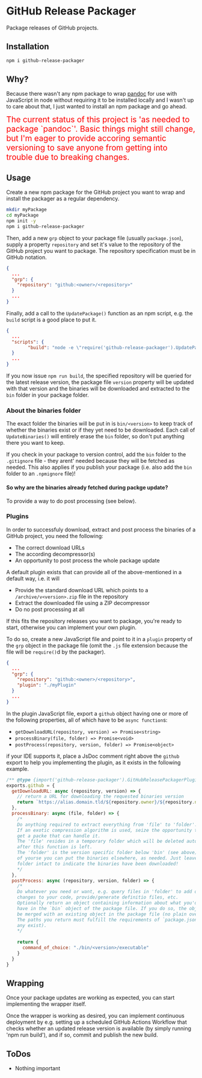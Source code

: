 GitHub Release Packager
=========================

Package releases of GitHub projects.

Installation
------------
```bash
npm i github-release-packager
```

Why?
----
Because there wasn't any npm package to wrap [pandoc](https://pandoc.org/) for
use with JavaScript in node without requiring it to be installed locally and I
wasn't up to care about that, I just wanted to install an npm package and go
ahead.

<span style="color:red; font-size:150%">
The current status of this project is 'as needed to package `pandoc`'. Basic
things might still change, but I'm eager to provide accoring semantic versioning
to save anyone from getting into trouble due to breaking changes.
</span>

Usage
-----
Create a new npm package for the GitHub project you want to wrap and install the
packager as a regular dependency.
```bash
mkdir myPackage
cd myPackage
npm init -y
npm i github-release-packager
```
Then, add a new `grp` object to your package file (usually `package.json`),
supply a property `repository` and set it's value to the repository of the
GitHub project you want to package. The repository specification must be in
GitHub notation.
```json
{
  ...
  "grp": {
    "repository": "github:<owner>/<repository>"
  }
  ...
}
```
Finally, add a call to the `UpdatePackage()` function as an npm script, e.g. the
`build` script is a good place to put it.
```json
{
  ...
  "scripts": {
        "build": "node -e \"require('github-release-packager').UpdatePackage()\"",
  }
  ...
}
```
If you now issue `npm run build`, the specified repository will be queried for
the latest release version, the package file `version` property will be updated
with that version and the binaries will be downloaded and extracted to the `bin`
folder in your package folder.

### About the binaries folder
The exact folder the binaries will be put in is `bin/<version>` to keep track of
whether the binaries exist or if they yet need to be downloaded. Each call of
`UpdateBinaries()` will entirely erase the `bin` folder, so don't put anything
there you want to keep.

If you check in your package to version control, add the `bin` folder to the
`.gitignore` file - they arent' needed because they will be fetched as needed.
This also applies if you publish your package (i.e. also add the `bin` folder to
an `.npmignore` file)!

#### So why are the binaries already fetched during packge update?
To provide a way to do post processing (see below).

### Plugins
In order to successfuly download, extract and post process the binaries of a
GitHub project, you need the following:
- The correct download URLs
- The according decompressor(s)
- An opportunity to post process the whole package update

A default plugin exists that can provide all of the above-mentioned in a default
way, i.e. it will
- Provide the standard download URL which points to a `/archive/v<version>.zip`
file in the repository
- Extract the downloaded file using a ZIP decompressor
- Do no post processing at all

If this fits the repository releases you want to package, you're ready to start,
otherwise you can implement your own plugin.

To do so, create a new JavaScript file and point to it in a `plugin` property
of the `grp` object in the package file (omit the `.js` file extension because
the file will be `require()`d by the packager).
```json
{
  ...
  "grp": {
    "repository": "github:<owner>/<repository>",
    "plugin": "./myPlugin"
  }
  ...
}
```
In the plugin JavaScript file, export a `github` object having one or more of
the following properties, all of which have to be `async function`s:
- `getDownloadURL(repository, version) => Promise<string>`
- `processBinary(file, folder) => Promise<void>`
- `postProcess(repository, version, folder) => Promise<object>`

if your IDE supports it, place a JsDoc comment right above the `github` export
to help you implementing the plugin, as it exists in the following example.
```javascript
/** @type {import('github-release-packager').GitHubReleasePackagerPlugin} */
exports.github = {
  getDownloadURL: async (repository, version) => {
    // return a URL for downloading the requested binaries version
    return `https://alias.domain.tld/${repository.owner}/${repository.name}/somespecialsubpath/customname-verionspec${version}.exoticextension`;
  },
  processBinary: async (file, folder) => {
    /*
    Do anything required to extract everything from 'file' to 'folder'.
    If an exotic compression algorithm is used, seize the opportunity to
    get a packe that can handle it.
    The 'file' resides in a temporary folder which will be deleted automatically
    after this function is left.
    The 'folder' is the version specific folder below 'bin' (see above), but
    of yourse you can put the binaries elsewhere, as needed. Just leave the
    folder intact to indicate the binaries have been downloaded!
    */
  },
  postProcess: async (repository, version, folder) => {
    /*
    Do whatever you need or want, e.g. query files in 'folder' to add or apply
    changes to your code, provide/generate definitio files, etc.
    Optionally return an object containing information about what you'd like to
    have in the `bin` object of the package file. If you do so, the object will
    be merged with an existing object in the package file (no plain overwrite).
    The paths you return must fulfill the requirements of `package.json` (if
    any exist).
    */
    
    return {
      command_of_choice: "./bin/<version>/executable"
    }
  }
}
```

Wrapping
--------
Once your package updates are working as expected, you can start implementing
the wrapper itself.

Once the wrapper is working as desired, you can implement continuous deployment
by e.g. setting up a scheduled GitHub Actions Workflow that checks whether an
updated release version is available (by simply running 'npm run build'), and if
so, commit and publish the new build.

ToDos
-----
- Nothing important
